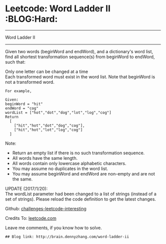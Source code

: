 # Leetcode: Word Ladder II     :BLOG:Hard:


---

Word Ladder II  

---

Given two words (beginWord and endWord), and a dictionary's word list, find all shortest transformation sequence(s) from beginWord to endWord, such that:  

Only one letter can be changed at a time  
Each transformed word must exist in the word list. Note that beginWord is not a transformed word.  

    For example,
    
    Given:
    beginWord = "hit"
    endWord = "cog"
    wordList = ["hot","dot","dog","lot","log","cog"]
    Return
      [
        ["hit","hot","dot","dog","cog"],
        ["hit","hot","lot","log","cog"]
      ]

Note:  
-   Return an empty list if there is no such transformation sequence.
-   All words have the same length.
-   All words contain only lowercase alphabetic characters.
-   You may assume no duplicates in the word list.
-   You may assume beginWord and endWord are non-empty and are not the same.

UPDATE (2017/1/20):  
The wordList parameter had been changed to a list of strings (instead of a set of strings). Please reload the code definition to get the latest changes.  

Github: [challenges-leetcode-interesting](https://github.com/DennyZhang/challenges-leetcode-interesting/tree/master/word-ladder-ii)  

Credits To: [leetcode.com](https://leetcode.com/problems/word-ladder-ii/description/)  

Leave me comments, if you know how to solve.  

    ## Blog link: http://brain.dennyzhang.com/word-ladder-ii
